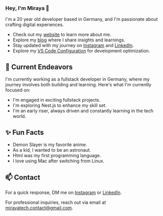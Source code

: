 ### Hey, I'm Miraya 👋 

I'm a 20 year old developer based in Germany, and I'm passionate about crafting digital experiences. 

- Check out my [website](https://www.miraya.tech/) to learn more about me.
- Explore my [blog](https://mirayatech.hashnode.dev/?source=top_nav_blog_home) where I share insights and learnings.
- Stay updated with my journey on [Instagram](https://www.instagram.com/mirayatech) and [LinkedIn](https://www.linkedin.com/in/mirayaabrodi).
- Explore my [VS Code Configuration](https://github.com/mirayatech/vscode-settings) for development optimization.

## 🔭 Current Endeavors 

I'm currently working as a fullstack developer in Germany, where my journey involves both building and learning. Here's what I'm currently focused on:

- I'm engaged in exciting fullstack projects.
- I'm exploring Nest.js to enhance my skill set.
- I'm an early riser, always driven and constantly learning in the tech world.

## ✨ Fun Facts 

- Demon Slayer is my favorite anime.
- As a kid, I wanted to be an astronaut.
- Html was my first programming language.
- I love using Mac after switching from Linux.

## 📫 Contact

 For a quick response, DM me on [Instagram](https://www.instagram.com/mirayatech/) or [LinkedIn](https://www.linkedin.com/in/mirayaabrodi/). 
 
 For professional inquiries, reach out via email at [mirayatech.contact@gmail.com](mailto:mirayatech.contact@gmail.com). 
